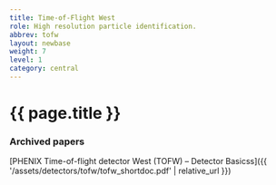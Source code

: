 ```yaml
---
title: Time-of-Flight West
role: High resolution particle identification.
abbrev: tofw
layout: newbase
weight: 7
level: 1
category: central
---
```

# {{ page.title }}
### Archived papers
[PHENIX Time-of-flight detector West (TOFW) – Detector Basicss]({{ '/assets/detectors/tofw/tofw_shortdoc.pdf' | relative_url }})